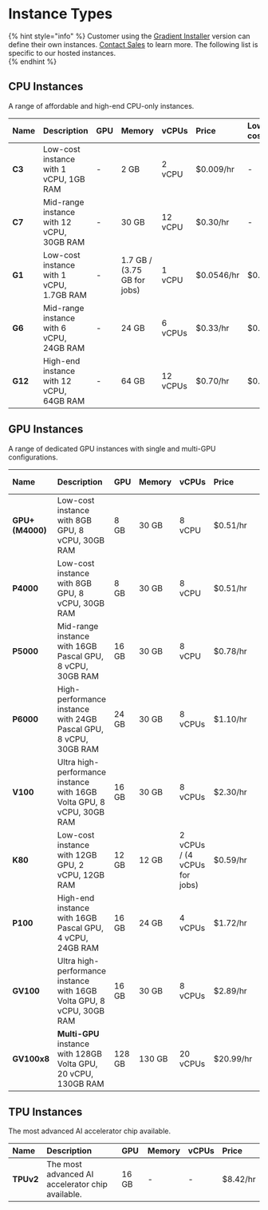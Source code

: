 # Instance Types

{% hint style="info" %}
Customer using the [Gradient Installer](../gradient-private-cloud/about.md) version can define their own instances. [Contact Sales](https://info.paperspace.com/contact-sales) to learn more.  The following list is specific to our hosted instances.  
{% endhint %}

## CPU Instances

A range of affordable and high-end CPU-only instances.

| Name | Description | GPU | Memory | vCPUs | Price | Low-cost |
| :--- | :--- | :--- | :--- | :--- | :--- | :--- |
| **C3** | Low-cost instance with 1 vCPU, 1GB RAM | - | 2 GB | 2 vCPU | $0.009/hr | - |
| **C7** | Mid-range instance with 12 vCPU, 30GB RAM | - | 30 GB | 12 vCPU | $0.30/hr | - |
| **G1** | Low-cost instance with 1 vCPU, 1.7GB RAM | - | 1.7 GB / \(3.75 GB for jobs\) | 1 vCPU | $0.0546/hr | $0.0418 |
| **G6** | Mid-range instance with 6 vCPU, 24GB RAM | - | 24 GB | 6 vCPUs | $0.33/hr | $0.12 |
| **G12** | High-end instance with 12 vCPU, 64GB RAM | - | 64 GB | 12 vCPUs | $0.70/hr | $0.23 |

## GPU Instances

A range of dedicated GPU instances with single and multi-GPU configurations.

| Name | Description | GPU | Memory | vCPUs | Price | Low-cost |
| :--- | :--- | :--- | :--- | :--- | :--- | :--- |
| **GPU+ \(M4000\)** | Low-cost instance with 8GB GPU, 8 vCPU, 30GB RAM | 8 GB | 30 GB | 8 vCPU | $0.51/hr | - |
| **P4000** | Low-cost instance with 8GB GPU, 8 vCPU, 30GB RAM | 8 GB | 30 GB | 8 vCPU | $0.51/hr | - |
| **P5000** | Mid-range instance with 16GB Pascal GPU, 8 vCPU, 30GB RAM | 16 GB | 30 GB | 8 vCPU | $0.78/hr | - |
| **P6000** | High-performance instance with 24GB Pascal GPU, 8 vCPU, 30GB RAM | 24 GB | 30 GB | 8 vCPUs | $1.10/hr | - |
| **V100** | Ultra high-performance instance with 16GB Volta GPU, 8 vCPU, 30GB RAM | 16 GB | 30 GB | 8 vCPUs | $2.30/hr | - |
| **K80** | Low-cost instance with 12GB GPU, 2 vCPU, 12GB RAM | 12 GB | 12 GB | 2 vCPUs / \(4 vCPUs for jobs\) | $0.59/hr | $0.25/hr |
| **P100** | High-end instance with 16GB Pascal GPU, 4 vCPU, 24GB RAM | 16 GB | 24 GB | 4 vCPUs | $1.72/hr | $0.59/hr |
| **GV100** | Ultra high-performance instance with 16GB Volta GPU, 8 vCPU, 30GB RAM | 16 GB | 30 GB | 8 vCPUs | $2.89/hr | $1.15/hr |
| **GV100x8** | **Multi-GPU** instance with 128GB Volta GPU, 20 vCPU, 130GB RAM | 128 GB | 130 GB | 20 vCPUs | $20.99/hr | $8.43/hr |

## TPU Instances

The most advanced AI accelerator chip available.

| Name | Description | GPU | Memory | vCPUs | Price |
| :--- | :--- | :--- | :--- | :--- | :--- |
| **TPUv2** | The most advanced AI accelerator chip available. | 16 GB | - | - | $8.42/hr |

